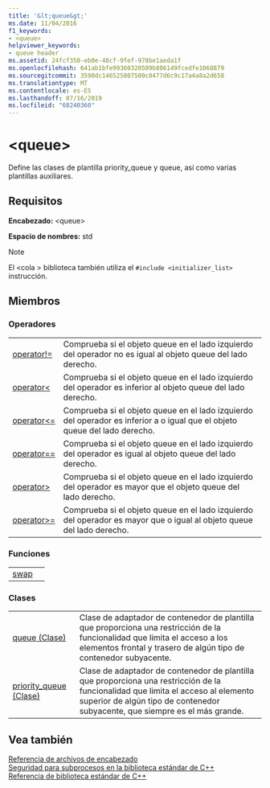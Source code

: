 ```yaml
---
title: '&lt;queue&gt;'
ms.date: 11/04/2016
f1_keywords:
- <queue>
helpviewer_keywords:
- queue header
ms.assetid: 24fcf350-eb0e-48cf-9fef-978be1aeda1f
ms.openlocfilehash: 641ab1bfe99360320509b806149fcedfe1068879
ms.sourcegitcommit: 3590dc146525807500c0477d6c9c17a4a8a2d658
ms.translationtype: MT
ms.contentlocale: es-ES
ms.lasthandoff: 07/16/2019
ms.locfileid: "68240360"
---
```

# <a name="ltqueuegt"></a>&lt;queue&gt;

Define las clases de plantilla priority_queue y queue, así como varias plantillas auxiliares.

## <a name="requirements"></a>Requisitos

**Encabezado:** \<queue>

**Espacio de nombres:** std

> [!NOTE]
> El \<cola > biblioteca también utiliza el `#include <initializer_list>` instrucción.

## <a name="members"></a>Miembros

### <a name="operators"></a>Operadores

|||
|-|-|
|[operator!=](../standard-library/queue-operators.md#op_neq)|Comprueba si el objeto queue en el lado izquierdo del operador no es igual al objeto queue del lado derecho.|
|[operator<](../standard-library/queue-operators.md#op_lt)|Comprueba si el objeto queue en el lado izquierdo del operador es inferior al objeto queue del lado derecho.|
|[operator\<=](../standard-library/queue-operators.md#op_gt_eq)|Comprueba si el objeto queue en el lado izquierdo del operador es inferior a o igual que el objeto queue del lado derecho.|
|[operator==](../standard-library/queue-operators.md#op_eq_eq)|Comprueba si el objeto queue en el lado izquierdo del operador es igual al objeto queue del lado derecho.|
|[operator>](../standard-library/queue-operators.md#op_gt)|Comprueba si el objeto queue en el lado izquierdo del operador es mayor que el objeto queue del lado derecho.|
|[operator>=](../standard-library/queue-operators.md#op_gt_eq)|Comprueba si el objeto queue en el lado izquierdo del operador es mayor que o igual al objeto queue del lado derecho.|

### <a name="functions"></a>Funciones

|||
|-|-|
|[swap]()||

### <a name="classes"></a>Clases

|||
|-|-|
|[queue (Clase)](../standard-library/queue-class.md)|Clase de adaptador de contenedor de plantilla que proporciona una restricción de la funcionalidad que limita el acceso a los elementos frontal y trasero de algún tipo de contenedor subyacente.|
|[priority_queue (Clase)](../standard-library/priority-queue-class.md)|Clase de adaptador de contenedor de plantilla que proporciona una restricción de la funcionalidad que limita el acceso al elemento superior de algún tipo de contenedor subyacente, que siempre es el más grande.|

## <a name="see-also"></a>Vea también

[Referencia de archivos de encabezado](../standard-library/cpp-standard-library-header-files.md)<br/>
[Seguridad para subprocesos en la biblioteca estándar de C++](../standard-library/thread-safety-in-the-cpp-standard-library.md)<br/>
[Referencia de biblioteca estándar de C++](../standard-library/cpp-standard-library-reference.md)<br/>
